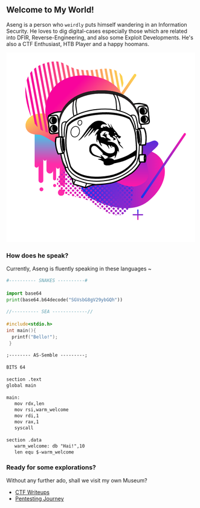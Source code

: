 ## Welcome to My World!

Aseng is a person who `weirdly` puts himself wandering in an Information Security. He loves to dig digital-cases especially those which are related into DFIR, Reverse-Engineering, and also some Exploit Developments.
He's also a CTF Enthusiast, HTB Player and a happy hoomans.

<img src="images/astronaut.png" />

### How does he speak?

Currently, Aseng is fluently speaking in these languages ~
```python
#---------- SNAKES ----------#

import base64
print(base64.b64decode("SGVsbG8gV29ybGQh"))
```
```C
//---------- SEA -------------//

#include<stdio.h>
int main(){
  printf("Bello!");
 }
``` 
 ```assembly
 ;-------- AS-Semble ---------;
 
 BITS 64
 
 section .text
 global main
 
 main:
    mov rdx,len
    mov rsi,warm_welcome
    mov rdi,1
    mov rax,1
    syscall
 
 section .data
    warm_welcome: db "Hai!",10
    len equ $-warm_welcome
 
```


### Ready for some explorations?

Without any further ado, shall we visit my own Museum?

* [CTF Writeups](https://github.com/as3ng/aseng/blob/main/writeups/test.html)
* [Pentesting Journey](https://github.com/as3ng/aseng/blob/main/Pentesting_Journey/test.html)
